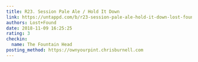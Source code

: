 ```yaml
---
title: R23. Session Pale Ale / Hold It Down
link: https://untappd.com/b/r23-session-pale-ale-hold-it-down-lost-found/2497075
authors: Lost+Found
date: 2018-11-09 16:25:25
rating: 3
checkin:
  name: The Fountain Head
posting_method: https://ownyourpint.chrisburnell.com
---
```

